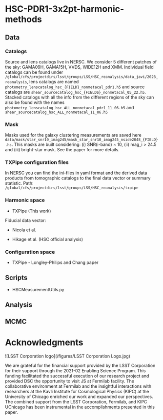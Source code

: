 # HSC-PDR1-3x2pt-harmonic-methods

## Data

### Catalogs
Source and lens catalogs live in NERSC. We consider 5 different patches of the sky: GAMA09H, GAMA15H, VVDS, WIDE12H and XMM. Individual field catalogs can be found under `/global/cfs/projectdirs/lsst/groups/LSS/HSC_reanalysis/data_javi/2023_reanalysis`, lens catalogs are named `photometry_lenscatalog_hsc_{FIELD}_nonmetacal_pdr1.h5` and source catalogs are `shear_sourcecatalog_hsc_{FIELDS}_nonmetacal_05_22.h5`. Stacked catalogs with all the info from the different regions of the sky can also be found with the names `photometry_lenscatalog_hsc_ALL_nonmetacal_pdr1_11_06.h5` and `shear_sourcecatalog_hsc_ALL_nonmetacal_11_06.h5`
### Mask
Masks used for the galaxy clustering measurements are saved here `data/mask/star_snr10_imag245/mask_star_snr10_imag245_nside2048_{FIELD}.hs`. This masks are built considering: (i) SNR(i-band) ~ 10, (ii) mag_i > 24.5 and (iii) bright-star mask. See the paper for more details.

### TXPipe configuration files
In NERSC you can find the ini-files in yaml format and the derived data products from tomographic catalogs to the final data vector or summary statistic. Path: `/global/cfs/projectdirs/lsst/groups/LSS/HSC_reanalysis/txpipe`

### Harmonic space
* TXPipe (This work)

Fiducial data vector: 

* Nicola et al.

* Hikage et al. (HSC official analysis)

### Configuration space
* TXPipe - Longley-Philips and Chang paper

## Scripts
* HSCMeasurementUtils.py 

## Analysis

## MCMC

# Acknowledgments

![LSST Corporation logo](/figures/LSST Corporation Logo.jpg)

We are grateful for the financial support provided by the LSST Corporation for their support through the 2021-02 Enabling Science Program. This funding facilitated the successful execution of our research project and provided DSC the opportunity to visit JS at Fermilab facility. The collaborative environment at Fermilab and the insightful interactions with researchers at the Kavli Institute for Cosmological Physics (KIPC) at the University of Chicago enriched our work and expanded our perspectives. The combined support from the LSST Corporation, Fermilab, and KIPC UChicago has been instrumental in the accomplishments presented in this paper.
